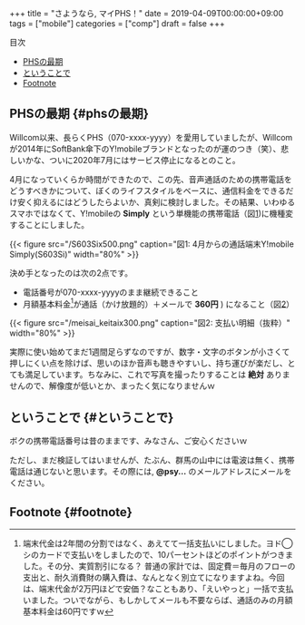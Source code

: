 +++
title = "さようなら, マイPHS！"
date = 2019-04-09T00:00:00+09:00
tags = ["mobile"]
categories = ["comp"]
draft = false
+++

<div class="ox-hugo-toc toc">
<div></div>

<div class="heading">&#30446;&#27425;</div>

- [PHSの最期](#phsの最期)
- [ということで](#ということで)
- [Footnote](#footnote)

</div>
<!--endtoc-->



## PHSの最期 {#phsの最期}

Willcom以来、長らくPHS（070-xxxx-yyyy）を愛用していましたが、Willcomが2014年にSoftBank傘下のY!mobileブランドとなったのが運のつき（笑）、悲しいかな、ついに2020年7月にはサービス停止になるとのこと。

4月になっていくらか時間ができたので、この先、音声通話のための携帯電話をどうすべきかについて、ぼくのライフスタイルをベースに、通信料金をできるだけ安く抑えるにはどうしたらよいか、真剣に検討しました。その結果、いわゆるスマホではなくて、Y!mobileの ****Simply**** という単機能の携帯電話（図[1](#org1ccdab7))に機種変することにしました。

<a id="org1ccdab7"></a>

{{< figure src="/S603Six500.png" caption="&#22259;1:  4月からの通話端末Y!mobile Simply(S603Si)" width="80%" >}}

決め手となったのは次の2点です。

-   電話番号が070-xxxx-yyyyのまま継続できること
-   月額基本料金[^fn:1]が通話（かけ放題的）＋メールで **360円** ) になること（図[2](#orgf60b7e3)）

<a id="orgf60b7e3"></a>

{{< figure src="/meisai_keitaix300.png" caption="&#22259;2:  支払い明細（抜粋）" width="80%" >}}

実際に使い始めてまだ1週間足らずなのですが、数字・文字のボタンが小さくて押しにくい点を除けば、思いのほか音声も聴きやすいし、持ち運びが楽だし、とても満足しています。ちなみに、これで写真を撮ったりすることは ****絶対**** ありませんので、解像度が低いとか、まったく気になりませんｗ


## ということで {#ということで}

ボクの携帯電話番号は昔のままです、みなさん、ご安心くださいｗ

ただし、まだ検証してはいませんが、たぶん、群馬の山中には電波は無く、携帯電話は通じないと思います。その際には, ****@psy...**** のメールアドレスにメールをください。


## Footnote {#footnote}

[^fn:1]: 端末代金は2年間の分割ではなく、あえてて一括支払いにしました。ヨド◯シのカードで支払いをしましたので、10パーセントほどのポイントがつきました。その分、実質割引になる？ 普通の家計では、固定費＝毎月のフローの支出と、耐久消費財の購入費は、なんとなく別立てになりますよね。今回は、端末代金が2万円ほどで安価？なこともあり、「えいやっと」一括で支払いました。ついでながら、もしかしてメールも不要ならば、通話のみの月額基本料金は60円ですｗ
